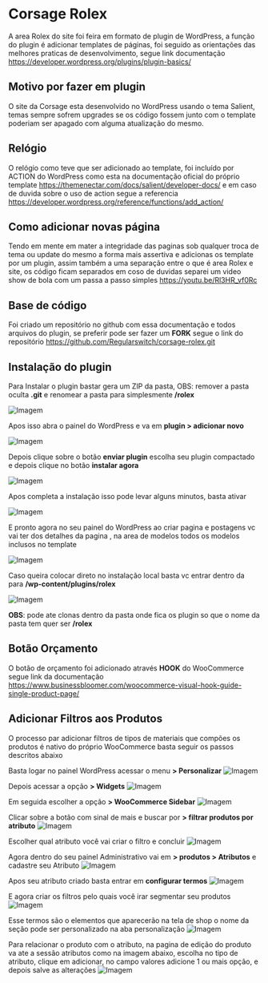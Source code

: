 # Corsage Rolex

A area Rolex do site foi feira em formato de plugin de WordPress, 
a função do plugin é adicionar templates de páginas, foi seguido 
as orientações das melhores praticas de desenvolvimento, 
segue link documentação https://developer.wordpress.org/plugins/plugin-basics/

## Motivo por fazer em plugin

O site da Corsage esta desenvolvido no WordPress usando o tema Salient,
temas sempre sofrem upgrades se os código fossem junto com o template
poderiam ser apagado com alguma atualização do mesmo.

## Relógio 

O relógio como teve que ser adicionado ao template, foi incluído por ACTION do WordPress
como esta na documentação oficial do próprio template https://themenectar.com/docs/salient/developer-docs/ e em caso de duvida sobre o uso de action 
segue a referencia https://developer.wordpress.org/reference/functions/add_action/

## Como adicionar novas página

Tendo em mente em mater a integridade das paginas sob qualquer troca de tema ou update do mesmo
a forma mais assertiva e adicionas os template por um plugin, assim também a uma separação entre 
o que é area Rolex e site, os código ficam separados em coso de duvidas separei um video show de bola
com um passa a passo simples https://youtu.be/Rl3HR_vf0Rc


## Base de código

Foi criado um repositório no github com essa documentação e todos arquivos do plugin, se preferir
pode ser fazer um **FORK** segue o link do repositório 
https://github.com/Regularswitch/corsage-rolex.git

## Instalação do plugin

Para Instalar o plugin bastar gera um ZIP da pasta, OBS: remover a pasta oculta **.git** e
renomear a pasta para simplesmente **/rolex** 

![Imagem](https://i.imgur.com/8Fkv5vf.png)

Apos isso abra o painel do WordPress e va em **plugin > adicionar novo**

![Imagem](https://i.imgur.com/AOU6pk2.png)

Depois clique sobre o botão **enviar plugin** escolha seu plugin compactado e depois clique no botão
**instalar agora**

![Imagem](https://i.imgur.com/bEgwWtZ.png)

Apos completa a instalação isso pode levar alguns minutos, basta ativar 

![Imagem](https://i.imgur.com/ZzlR7Ro.png)

E pronto agora no seu painel do WordPress ao criar pagina e postagens vc vai ter dos detalhes da pagina
, na area de modelos todos os modelos inclusos no template

![Imagem](https://i.imgur.com/iGNd4gD.png)

Caso queira colocar direto no instalação local basta vc entrar dentro da para **/wp-content/plugins/rolex**

![Imagem](https://i.imgur.com/4LMVHZn.png)

**OBS**: pode ate clonas dentro da pasta onde fica os plugin so que o nome da pasta tem quer ser **/rolex**


## Botão Orçamento

O botão de orçamento foi adicionado através **HOOK** do WooCommerce segue link da documentação
https://www.businessbloomer.com/woocommerce-visual-hook-guide-single-product-page/

## Adicionar Filtros aos Produtos

O processo par adicionar filtros de tipos de materiais que compões os produtos é nativo do próprio
WooCommerce basta seguir os passos descritos abaixo

Basta logar no painel WordPress acessar o menu **> Personalizar**
![Imagem](https://i.imgur.com/iqlRUVi.png)

Depois acessar a opção **> Widgets**
![Imagem](https://i.imgur.com/mzgAaO1.png)

Em seguida escolher a opção **> WooCommerce Sidebar**
![Imagem](https://i.imgur.com/4uM9R8e.png)

Clicar sobre a botão com sinal de mais e buscar por 
**> filtrar produtos por atributo**
![Imagem](https://i.imgur.com/J9DE2HY.png)

Escolher qual atributo você vai criar o filtro e concluir
![Imagem](https://i.imgur.com/ydzCDzq.png)

Agora dentro do seu painel Administrativo vai em 
**> produtos > Atributos** e cadastre seu Atributo
![Imagem](https://i.imgur.com/uhPUnkC.png)

Apos seu atributo criado basta entrar em **configurar termos**
![Imagem](https://i.imgur.com/3wOm0qS.png)

E agora criar os filtros pelo quais você irar segmentar seu produtos
![Imagem](https://i.imgur.com/uXq1Pmp.png)

Esse termos são o elementos que aparecerão na tela de shop
o nome da seção pode ser personalizado na aba personalização
![Imagem](https://i.imgur.com/yDQbOJ9.png)

Para relacionar o produto com o atributo, na pagina de edição do produto va ate a sessão atributos como na imagem abaixo, escolha no tipo de atributo, clique em adicionar, no campo valores adicione 1 ou mais opção, e depois salve as alterações
![Imagem](https://i.imgur.com/tV6LxW1.png)